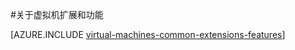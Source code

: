 <properties
 pageTitle="虚拟机扩展和功能 | Azure"
 description="了解可为 Azure 虚拟机提供哪些扩展，这些虚拟机扩展按它们提供或改进的功能进行分组。"
 services="virtual-machines-windows"
 documentationCenter=""
 authors="squillace"
 manager="timlt"
 editor=""
 tags="azure-service-management,azure-resource-manager"/>

<tags
 ms.service="virtual-machines-windows"
 ms.devlang="na"
 ms.topic="article"
 ms.tgt_pltfrm="vm-windows"
 ms.workload="infrastructure-services"
 ms.date="09/30/2016"
 wacn.date="10/25/2016"
 ms.author="nepeters"/>

#关于虚拟机扩展和功能

[AZURE.INCLUDE [virtual-machines-common-extensions-features](../../includes/virtual-machines-common-extensions-features.md)]

<!---HONumber=Mooncake_0118_2016-->
